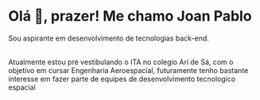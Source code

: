 <h1>Olá <span>👋</span>, prazer! &#77;e chamo Joan Pablo</h1>
<p>Sou aspirante em desenvolvimento de tecnologias back-end.</p>
</br>
Atualmente estou pré vestibulando o ITA no colegio Arí de Sá, com o objetivo em cursar Engenharia Aeroespacial,
futuramente tenho bastante interesse em fazer parte de equipes de desenvolvimento tecnologico espacial 


